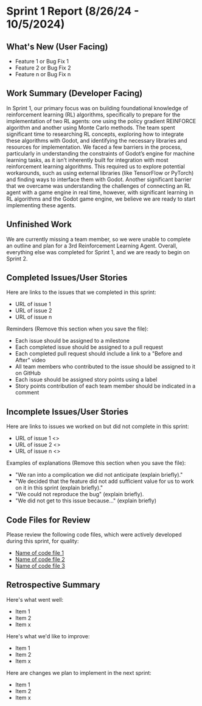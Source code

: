 # Sprint 1 Report (8/26/24 - 10/5/2024)

## What's New (User Facing)
 * Feature 1 or Bug Fix 1
 * Feature 2 or Bug Fix 2
 * Feature n or Bug Fix n

## Work Summary (Developer Facing)
In Sprint 1, our primary focus was on building foundational knowledge of reinforcement learning (RL) algorithms, specifically to prepare for the implementation of two RL agents: one using the policy gradient REINFORCE algorithm and another using Monte Carlo methods. The team spent significant time to researching RL concepts, exploring how to integrate these algorithms with Godot, and identifying the necessary libraries and resources for implementation. We faced a few barriers in the process, particularly in understanding the constraints of Godot’s engine for machine learning tasks, as it isn’t inherently built for integration with most reinforcement learning algorithms. This required us to explore potential workarounds, such as using external libraries (like TensorFlow or PyTorch) and finding ways to interface them with Godot. Another significant barrier that we overcame was understanding the challenges of connecting an RL agent with a game engine in real time, however, with significant learning in RL algorithms and the Godot game engine, we believe we are ready to start implementing these agents.

## Unfinished Work
We are currently missing a team member, so we were unable to complete an outline and plan for a 3rd Reinforcement Learning Agent. Overall, everything else was completed for Sprint 1, and we are ready to begin on Sprint 2.

## Completed Issues/User Stories
Here are links to the issues that we completed in this sprint:

 * URL of issue 1
 * URL of issue 2
 * URL of issue n

 Reminders (Remove this section when you save the file):
  * Each issue should be assigned to a milestone
  * Each completed issue should be assigned to a pull request
  * Each completed pull request should include a link to a "Before and After" video
  * All team members who contributed to the issue should be assigned to it on GitHub
  * Each issue should be assigned story points using a label
  * Story points contribution of each team member should be indicated in a comment
 
 ## Incomplete Issues/User Stories
 Here are links to issues we worked on but did not complete in this sprint:
 
 * URL of issue 1 <<One sentence explanation of why issue was not completed>>
 * URL of issue 2 <<One sentence explanation of why issue was not completed>>
 * URL of issue n <<One sentence explanation of why issue was not completed>>
 
 Examples of explanations (Remove this section when you save the file):
  * "We ran into a complication we did not anticipate (explain briefly)." 
  * "We decided that the feature did not add sufficient value for us to work on it in this sprint (explain briefly)."
  * "We could not reproduce the bug" (explain briefly).
  * "We did not get to this issue because..." (explain briefly)

## Code Files for Review
Please review the following code files, which were actively developed during this sprint, for quality:
 * [Name of code file 1](https://github.com/your_repo/file_extension)
 * [Name of code file 2](https://github.com/your_repo/file_extension)
 * [Name of code file 3](https://github.com/your_repo/file_extension)
 
## Retrospective Summary
Here's what went well:
  * Item 1
  * Item 2
  * Item x
 
Here's what we'd like to improve:
   * Item 1
   * Item 2
   * Item x
  
Here are changes we plan to implement in the next sprint:
   * Item 1
   * Item 2
   * Item x
